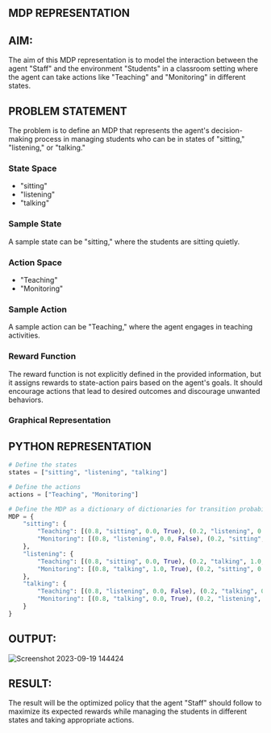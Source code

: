 ## MDP REPRESENTATION 
## AIM:
The aim of this MDP representation is to model the interaction between the agent "Staff" and the environment "Students" in a classroom setting where the agent can take actions like "Teaching" and "Monitoring" in different states.

## PROBLEM STATEMENT
The problem is to define an MDP that represents the agent's decision-making process in managing students who can be in states of "sitting," "listening," or "talking."

### State Space
- "sitting"
- "listening"
- "talking"

### Sample State
A sample state can be "sitting," where the students are sitting quietly.

### Action Space
- "Teaching"
- "Monitoring"

### Sample Action
A sample action can be "Teaching," where the agent engages in teaching activities.

### Reward Function
The reward function is not explicitly defined in the provided information, but it assigns rewards to state-action pairs based on the agent's goals. It should encourage actions that lead to desired outcomes and discourage unwanted behaviors.

### Graphical Representation


## PYTHON REPRESENTATION
```python
# Define the states
states = ["sitting", "listening", "talking"]

# Define the actions
actions = ["Teaching", "Monitoring"]

# Define the MDP as a dictionary of dictionaries for transition probabilities and rewards
MDP = {
    "sitting": {
        "Teaching": [(0.8, "sitting", 0.0, True), (0.2, "listening", 0.0, False)],
        "Monitoring": [(0.8, "listening", 0.0, False), (0.2, "sitting", 0.0, True)]
    },
    "listening": {
        "Teaching": [(0.8, "sitting", 0.0, True), (0.2, "talking", 1.0, True)],
        "Monitoring": [(0.8, "talking", 1.0, True), (0.2, "sitting", 0.0, True)]
    },
    "talking": {
        "Teaching": [(0.8, "listening", 0.0, False), (0.2, "talking", 0.0, True)],
        "Monitoring": [(0.8, "talking", 0.0, True), (0.2, "listening", 0.0, False)]
    }
}
```
## OUTPUT:
![Screenshot 2023-09-19 144424](https://github.com/arunraj2002/mdp-representation/assets/75235747/0ac5d5ef-9e58-48ae-bfa7-437fc8c08b8a)
## RESULT:
The result will be the optimized policy that the agent "Staff" should follow to maximize its expected rewards while managing the students in different states and taking appropriate actions.
